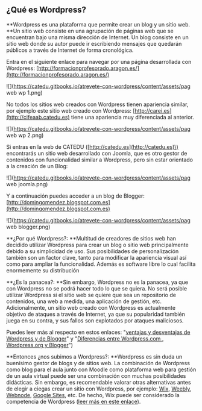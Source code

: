 ## ¿Qué es Wordpress?

**Wordpress es una plataforma que permite crear un blog y un sitio web. **Un sitio web consiste en una agrupación de páginas web que se encuentran bajo una misma dirección de Internet. Un blog consiste en un sitio web donde su autor puede ir escribiendo mensajes que quedarán públicos a través de Internet de forma cronológica.

Entra en el siguiente enlace para navegar por una página desarrollada con Wordpress: [http://formacionprofesorado.aragon.es/](http://formacionprofesorado.aragon.es/)

![](https://catedu.gitbooks.io/atrevete-con-wordpress/content/assets/pag web wp 1.png)

No todos los sitios web creados con Wordpress tienen apariencia similar, por ejemplo este sitio web creado con Wordpress: [http://carei.es](http://cifeaab.catedu.es) tiene una apariencia muy diferenciada al anterior.

![](https://catedu.gitbooks.io/atrevete-con-wordpress/content/assets/pag web wp 2.png)

Si entras en la web de CATEDU \([http://catedu.es](http://catedu.es)\) encontrarás un sitio web desarrollado con Joomla, que es otro gestor de contenidos con funcionalidad similar a Wordpress, pero sin estar orientado a la creación de un Blog:

![](https://catedu.gitbooks.io/atrevete-con-wordpress/content/assets/pag web joomla.png)

Y a continuación puedes acceder a un blog de Blogger: [http://domingomendez.blogspot.com.es](http://domingomendez.blogspot.com.es)

![](https://catedu.gitbooks.io/atrevete-con-wordpress/content/assets/pag web blogger.png)

**¿Por qué Wordpress?: **Multitud de creadores de sitios web han decidido utilizar Wordpress para crear un blog o sitio web principalmente debido a su simplicidad de uso. Sus posibilidades de personalización también son un factor clave, tanto para modificar la apariencia visual así como para ampliar la funcionalidad. Además es software libre lo cual facilita enormemente su distribución

**¿Es la panacea?: **Sin embargo, Wordpress no es la panacea, ya que con Wordpress no se podrá hacer todo lo que se quiera. No será posible utilizar Wordpress si el sitio web se quiere que sea un repositorio de contenidos, una web a medida, una aplicación de gestión, etc. Adicionalmente, un sitio web creado con Wordpress es actualmente objetivo de ataques a través de Internet, ya que su popularidad también juega en su contra, y sus fallos son explotados por ataques maliciosos.

Puedes leer más al respecto en estos enlaces: "[ventajas y desventajas de Wordpress y de Blogger](http://www.marketingguerrilla.es/wordpress-blog-o-blogger-por-que-tarde-o-temprano-tendras-que-pasarte/#)" y "[Diferencias entre Wordpress.com , Wordpress.org y Blogger](https://www.ciudadano2cero.com/diferencias-wordpress-blogger/)"\)

**Entonces ¿nos subimos a Wordpress?: **Wordpress es sin duda un buenísimo gestor de blogs y de sitios web. La combinación de Wordpress como blog para el aula junto con Moodle como plataforma web para gestión de un aula virtual puede ser una combinación con muchas posibilidades didácticas. Sin embargo, es recomendable valorar otras alternativas antes de elegir a ciegas crear un sitio con Wordpress, por ejemplo: [Wix](https://es.wix.com/), [Weebly](https://www.weebly.com/es), [Webnode](https://www.webnode.es/), [Google Sites](https://gsuite.google.com/intl/es/products/sites/), etc. De hecho, Wix puede ser considerado la competencia de Wordpress \([leer más en este enlace](https://ayudawp.com/la-competencia-de-wordpress-es-wix-no-joomla-o-drupal/)\).

